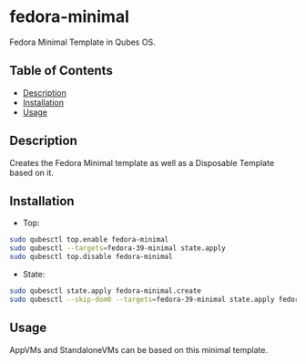 # fedora-minimal

Fedora Minimal Template in Qubes OS.

## Table of Contents

* [Description](#description)
* [Installation](#installation)
* [Usage](#usage)


## Description

Creates the Fedora Minimal template as well as a Disposable Template based on
it.

## Installation

- Top:
```sh
sudo qubesctl top.enable fedora-minimal
sudo qubesctl --targets=fedora-39-minimal state.apply
sudo qubesctl top.disable fedora-minimal
```

- State:
<!-- pkg:begin:post-install -->
```sh
sudo qubesctl state.apply fedora-minimal.create
sudo qubesctl --skip-dom0 --targets=fedora-39-minimal state.apply fedora-minimal.install
```
<!-- pkg:end:post-install -->

## Usage

AppVMs and StandaloneVMs can be based on this minimal template.
